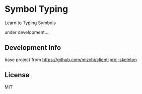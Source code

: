 
# Symbol Typing

Learn to Typing Symbols

under development...


## Development Info
base project from https://github.com/mizchi/client-proj-skeleton

## License

MIT
